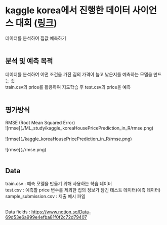 <h1>kaggle korea에서 진행한 데이터 사이언스 대회 (<a href="http://bitly.kr/5vlMjB">링크</a>)</h1>
데이터를 분석하여 집값 예측하기<BR><BR>
<h2>분석 및 예측 목적</h2>
데이터를 분석하여 어떤 조건을 가진 집의 가격이 높고 낮은지를 예측하는 모델을 만드는 것<BR>
train.csv의 price를 활용하여 지도학습 후 test.csv의 price을 예측<BR><BR>
<h2>평가방식</h2>
RMSE (Root Mean Squared Error)<BR>
![rmse](./ML_study/kaggle_koreaHousePricePrediction_in_R/rmse.png)<BR><BR>
![rmse](./kaggle_koreaHousePricePrediction_in_R/rmse.png)<BR><BR>
![rmse](./rmse.png)<BR><BR>
  
<h2>Data</h2>
train.csv : 예측 모델을 만들기 위해 사용하는 학습 데이터<BR>
test.csv : 예측할 price 변수를 제외한 집의 정보가 담긴 테스트 데이터(예측 데이터)<BR>
sample_submission.csv : 제출 예시 파일<BR><BR>
  
Data fields : https://www.notion.so/Data-69d53e6a999e4efba81f0f2c72d79407

